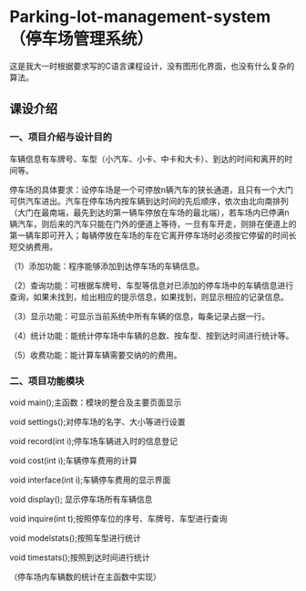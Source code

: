 # Parking-lot-management-system（停车场管理系统）

这是我大一时根据要求写的C语言课程设计，没有图形化界面，也没有什么复杂的算法。

## 课设介绍

### 一、项目介绍与设计目的

车辆信息有车牌号、车型（小汽车、小卡、中卡和大卡）、到达的时间和离开的时间等。

停车场的具体要求：设停车场是一个可停放n辆汽车的狭长通道，且只有一个大门可供汽车进出。汽车在停车场内按车辆到达时间的先后顺序，依次由北向南排列（大门在最南端，最先到达的第一辆车停放在车场的最北端），若车场内已停满n辆汽车，则后来的汽车只能在门外的便道上等待，一旦有车开走，则排在便道上的第一辆车即可开入；每辆停放在车场的车在它离开停车场时必须按它停留的时间长短交纳费用。

（1）添加功能：程序能够添加到达停车场的车辆信息。

（2）查询功能：可根据车牌号、车型等信息对已添加的停车场中的车辆信息进行查询，如果未找到，给出相应的提示信息，如果找到，则显示相应的记录信息。

（3）显示功能：可显示当前系统中所有车辆的信息，每条记录占据一行。

（4）统计功能：能统计停车场中车辆的总数、按车型、按到达时间进行统计等。

（5）收费功能：能计算车辆需要交纳的的费用。

### 二、项目功能模块

void main();主函数：模块的整合及主要页面显示

void settings();对停车场的名字、大小等进行设置

void record(int i);停车场车辆进入时的信息登记

void cost(int i);车辆停车费用的计算

void interface(int i);车辆停车费用的显示界面

void display(); 显示停车场所有车辆信息

void inquire(int t);按照停车位的序号、车牌号、车型进行查询

void modelstats();按照车型进行统计

void timestats();按照到达时间进行统计

（停车场内车辆数的统计在主函数中实现）

